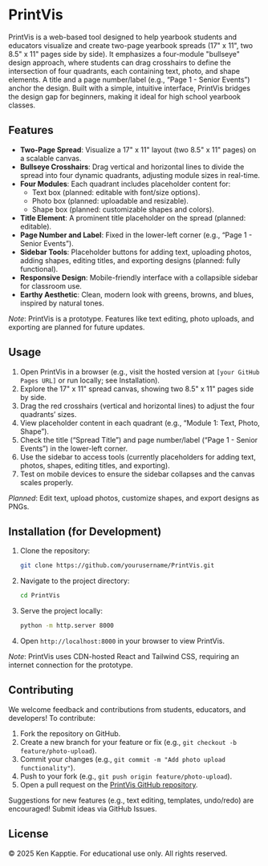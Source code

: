 # PrintVis

PrintVis is a web-based tool designed to help yearbook students and educators visualize and create two-page yearbook spreads (17" x 11", two 8.5" x 11" pages side by side). It emphasizes a four-module "bullseye" design approach, where students can drag crosshairs to define the intersection of four quadrants, each containing text, photo, and shape elements. A title and a page number/label (e.g., “Page 1 - Senior Events”) anchor the design. Built with a simple, intuitive interface, PrintVis bridges the design gap for beginners, making it ideal for high school yearbook classes.

## Features
- **Two-Page Spread**: Visualize a 17" x 11" layout (two 8.5" x 11" pages) on a scalable canvas.
- **Bullseye Crosshairs**: Drag vertical and horizontal lines to divide the spread into four dynamic quadrants, adjusting module sizes in real-time.
- **Four Modules**: Each quadrant includes placeholder content for:
  - Text box (planned: editable with font/size options).
  - Photo box (planned: uploadable and resizable).
  - Shape box (planned: customizable shapes and colors).
- **Title Element**: A prominent title placeholder on the spread (planned: editable).
- **Page Number and Label**: Fixed in the lower-left corner (e.g., “Page 1 - Senior Events”).
- **Sidebar Tools**: Placeholder buttons for adding text, uploading photos, adding shapes, editing titles, and exporting designs (planned: fully functional).
- **Responsive Design**: Mobile-friendly interface with a collapsible sidebar for classroom use.
- **Earthy Aesthetic**: Clean, modern look with greens, browns, and blues, inspired by natural tones.

*Note*: PrintVis is a prototype. Features like text editing, photo uploads, and exporting are planned for future updates.

## Usage
1. Open PrintVis in a browser (e.g., visit the hosted version at `[your GitHub Pages URL]` or run locally; see Installation).
2. Explore the 17" x 11" spread canvas, showing two 8.5" x 11" pages side by side.
3. Drag the red crosshairs (vertical and horizontal lines) to adjust the four quadrants’ sizes.
4. View placeholder content in each quadrant (e.g., “Module 1: Text, Photo, Shape”).
5. Check the title (“Spread Title”) and page number/label (“Page 1 - Senior Events”) in the lower-left corner.
6. Use the sidebar to access tools (currently placeholders for adding text, photos, shapes, editing titles, and exporting).
7. Test on mobile devices to ensure the sidebar collapses and the canvas scales properly.

*Planned*: Edit text, upload photos, customize shapes, and export designs as PNGs.

## Installation (for Development)
1. Clone the repository:
   ```bash
   git clone https://github.com/yourusername/PrintVis.git
   ```
2. Navigate to the project directory:
   ```bash
   cd PrintVis
   ```
3. Serve the project locally:
   ```bash
   python -m http.server 8000
   ```
4. Open `http://localhost:8000` in your browser to view PrintVis.

*Note*: PrintVis uses CDN-hosted React and Tailwind CSS, requiring an internet connection for the prototype.

## Contributing
We welcome feedback and contributions from students, educators, and developers! To contribute:
1. Fork the repository on GitHub.
2. Create a new branch for your feature or fix (e.g., `git checkout -b feature/photo-upload`).
3. Commit your changes (e.g., `git commit -m "Add photo upload functionality"`).
4. Push to your fork (e.g., `git push origin feature/photo-upload`).
5. Open a pull request on the [PrintVis GitHub repository](https://github.com/yourusername/PrintVis).

Suggestions for new features (e.g., text editing, templates, undo/redo) are encouraged! Submit ideas via GitHub Issues.

## License
© 2025 Ken Kapptie. For educational use only. All rights reserved.